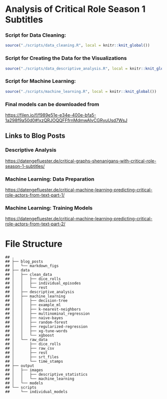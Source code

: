 Analysis of Critical Role Season 1 Subtitles
================

### Script for Data Cleaning:

``` r
source("./scripts/data_cleaning.R", local = knitr::knit_global())
```

### Script for Creating the Data for the Visualizations

``` r
source("./scripts/data_descriptive_analysis.R", local = knitr::knit_global())
```

### Script for Machine Learning:

``` r
source("./scripts/machine_learning.R", local = knitr::knit_global())
```

### Final models can be downloaded from

<https://filen.io/f/f989e51e-e34e-400e-bfa5-1a298f9a50d0#!xzQRJOQQFFfrnMdmwAlvCGRyuUsd7WsJ>

## Links to Blog Posts

### Descriptive Analysis

<https://datengefluester.de/critical-graphs-shenanigans-with-critical-role-season-1-subtitles/>

### Machine Learning: Data Preparation

<https://datengefluester.de/critical-machine-learning-predicting-critical-role-actors-from-text-part-1/>

### Machine Learning: Training Models

<https://datengefluester.de/critical-machine-learning-predicting-critical-role-actors-from-text-part-2/>

# File Structure

    ## .
    ## ├── blog_posts
    ## │   └── markdown_figs
    ## ├── data
    ## │   ├── clean_data
    ## │   │   ├── dice_rolls
    ## │   │   ├── individual_episodes
    ## │   │   └── rest
    ## │   ├── descriptive_analysis
    ## │   ├── machine_learning
    ## │   │   ├── decision-tree
    ## │   │   ├── example_ml
    ## │   │   ├── k-nearest-neighbors
    ## │   │   ├── multinominal_regression
    ## │   │   ├── naive-bayes
    ## │   │   ├── random-forest
    ## │   │   ├── regularized-regression
    ## │   │   ├── xg-tune-words
    ## │   │   └── xgboost
    ## │   └── raw_data
    ## │       ├── dice_rolls
    ## │       ├── raw_csv
    ## │       ├── rest
    ## │       ├── srt_files
    ## │       └── time_stamps
    ## ├── output
    ## │   ├── images
    ## │   │   ├── descriptive_statistics
    ## │   │   └── machine_learning
    ## │   └── models
    ## └── scripts
    ##     └── individual_models
